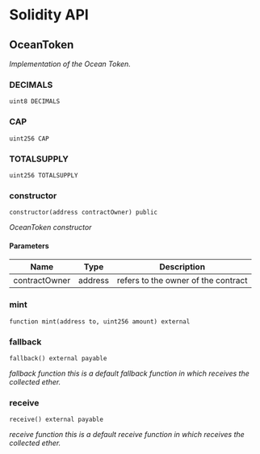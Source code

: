 # Solidity API

## OceanToken

_Implementation of the Ocean Token._

### DECIMALS

```solidity
uint8 DECIMALS
```

### CAP

```solidity
uint256 CAP
```

### TOTALSUPPLY

```solidity
uint256 TOTALSUPPLY
```

### constructor

```solidity
constructor(address contractOwner) public
```

_OceanToken constructor_

#### Parameters

| Name | Type | Description |
| ---- | ---- | ----------- |
| contractOwner | address | refers to the owner of the contract |

### mint

```solidity
function mint(address to, uint256 amount) external
```

### fallback

```solidity
fallback() external payable
```

_fallback function
     this is a default fallback function in which receives
     the collected ether._

### receive

```solidity
receive() external payable
```

_receive function
     this is a default receive function in which receives
     the collected ether._

